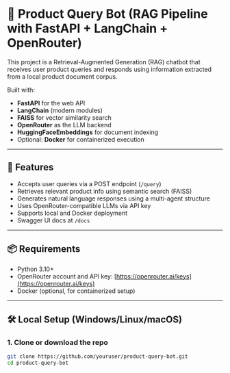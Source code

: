 # 🧠 Product Query Bot (RAG Pipeline with FastAPI + LangChain + OpenRouter)

This project is a Retrieval-Augmented Generation (RAG) chatbot that receives user product queries and responds using information extracted from a local product document corpus.

Built with:
- **FastAPI** for the web API
- **LangChain** (modern modules)
- **FAISS** for vector similarity search
- **OpenRouter** as the LLM backend
- **HuggingFaceEmbeddings** for document indexing
- Optional: **Docker** for containerized execution

---

## 🚀 Features

- Accepts user queries via a POST endpoint (`/query`)
- Retrieves relevant product info using semantic search (FAISS)
- Generates natural language responses using a multi-agent structure
- Uses OpenRouter-compatible LLMs via API key
- Supports local and Docker deployment
- Swagger UI docs at `/docs`

---

## 📦 Requirements

- Python 3.10+
- OpenRouter account and API key: [https://openrouter.ai/keys](https://openrouter.ai/keys)
- Docker (optional, for containerized setup)

---

## 🛠️ Local Setup (Windows/Linux/macOS)

### 1. Clone or download the repo

```bash
git clone https://github.com/youruser/product-query-bot.git
cd product-query-bot
